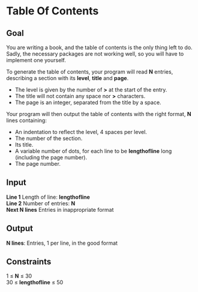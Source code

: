 # Table Of Contents

## Goal

You are writing a book, and the table of contents is the only thing left to do. Sadly, the necessary packages are not working well, so you will have to implement one yourself.

To generate the table of contents, your program will read **N** entries, describing a section with its **level**, **title** and **page**.

-   The level is given by the number of **>** at the start of the entry.
-   The title will not contain any space nor **>** characters.
-   The page is an integer, separated from the title by a space.

Your program will then output the table of contents with the right format, **N** lines containing:

-   An indentation to reflect the level, 4 spaces per level.
-   The number of the section.
-   Its title.
-   A variable number of dots, for each line to be **lengthofline** long (including the page number).
-   The page number.

## Input

**Line 1** Length of line: **lengthofline** \
**Line 2** Number of entries: **N** \
**Next N lines** Entries in inappropriate format

## Output

**N lines**: Entries, 1 per line, in the good format

## Constraints

1 ≤ **N** ≤ 30 \
30 ≤ **lengthofline** ≤ 50
